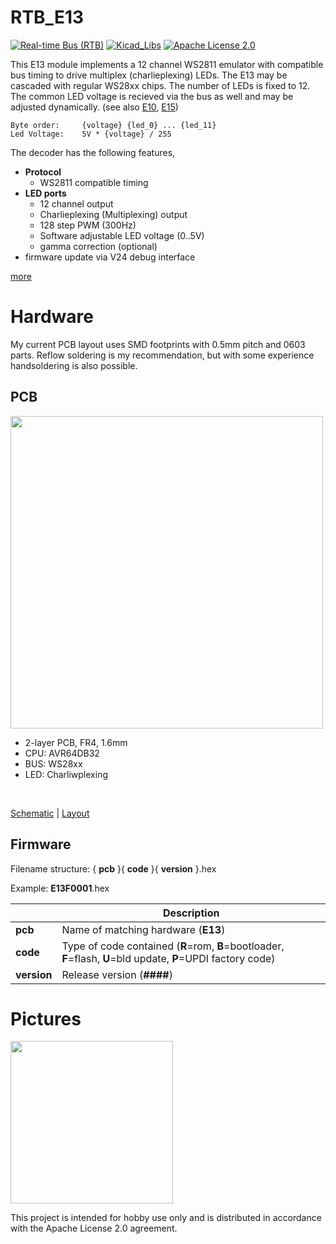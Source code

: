 # RTB_E13
[![Real-time Bus (RTB)](https://img.shields.io/badge/RTB_Project-FF6699)](https://www.rtb4dcc.de)
[![Kicad_Libs](https://img.shields.io/badge/Kicad_Libs-29C7FF)](https://github.com/git4dcc/RTB_SamacSys)
[![Apache License 2.0](https://img.shields.io/badge/license-Apache%20License%202.0-lightgray)](https://www.apache.org/licenses/LICENSE-2.0)

This E13 module implements a 12 channel WS2811 emulator with compatible bus timing to drive multiplex (charlieplexing) LEDs. The E13 may be cascaded with regular WS28xx chips. The number of LEDs is fixed to 12. The common LED voltage is recieved via the bus as well and may be adjusted dynamically.  (see also [E10](https://github.com/git4dcc/RTB_E10), [E15](https://github.com/git4dcc/RTB_E15))

```
Byte order:     {voltage} {led_0} ... {led_11}
Led Voltage:    5V * {voltage} / 255
```

The decoder has the following features,
- **Protocol**
  - WS2811 compatible timing
- **LED ports**
  - 12 channel output
  - Charlieplexing (Multiplexing) output
  - 128 step PWM (300Hz)
  - Software adjustable LED voltage (0..5V)
  - gamma correction (optional)
- firmware update via V24 debug interface

[more](https://rtb4dcc.de/hardware/modules/e13/)

# Hardware
My current PCB layout uses SMD footprints with 0.5mm pitch and 0603 parts. Reflow soldering is my recommendation, but with some experience handsoldering is also possible.

## PCB
<img src="https://rtb4dcc.de/wp-content/uploads/2024/01/E13_1-1.png" width=500>

- 2-layer PCB, FR4, 1.6mm
- CPU: AVR64DB32
- BUS: WS28xx
- LED: Charliwplexing
<br>

[Schematic](doc/E13_schematic.pdf) | [Layout](doc/E13_layout.pdf)

## Firmware
Filename structure: { **pcb** }{ **code** }{ **version** }.hex

Example: **E13F0001**.hex

|   | Description |
| --- | --- |
| **pcb** | Name of matching hardware (**E13**) |
| **code** | Type of code contained (**R**=rom, **B**=bootloader, **F**=flash, **U**=bld update, **P**=UPDI factory code) |
| **version** | Release version (**####**) |

# Pictures
<img src=https://rtb4dcc.de/wp-content/uploads/2024/02/E13_3.jpg width=260>

This project is intended for hobby use only and is distributed in accordance with the Apache License 2.0 agreement.
